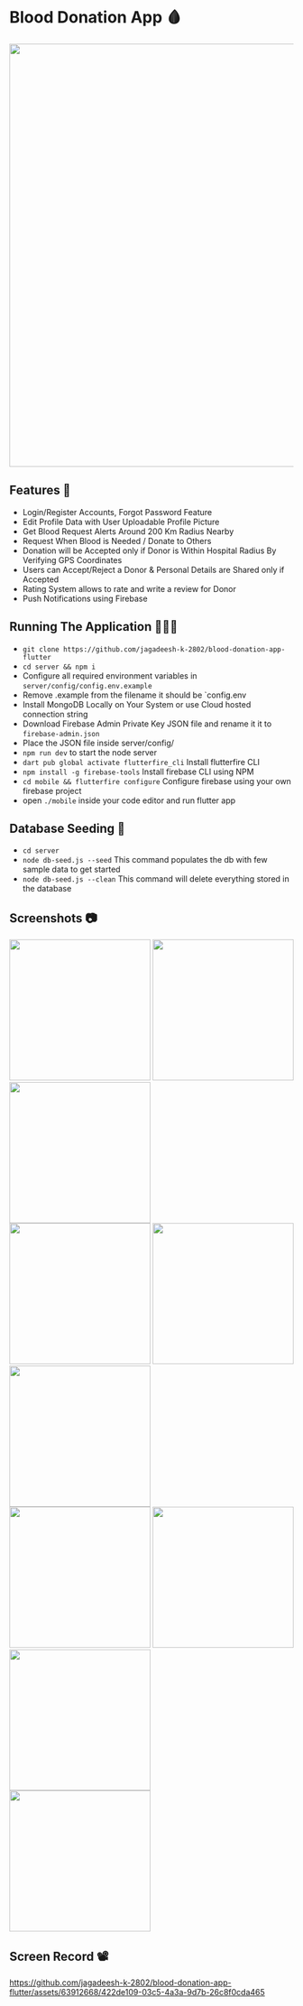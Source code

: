 # Blood Donation App 🩸

<img src="https://github.com/jagadeesh-k-2802/blood-donation-app-flutter/assets/63912668/c722e9c6-68f6-4f0e-982d-c27a7dda3ab3" width="750" />

## Features 📲

- Login/Register Accounts, Forgot Password Feature
- Edit Profile Data with User Uploadable Profile Picture
- Get Blood Request Alerts Around 200 Km Radius Nearby
- Request When Blood is Needed / Donate to Others
- Donation will be Accepted only if Donor is Within Hospital Radius By Verifying GPS Coordinates
- Users can Accept/Reject a Donor & Personal Details are Shared only if Accepted
- Rating System allows to rate and write a review for Donor
- Push Notifications using Firebase

## Running The Application 🧑🏻‍💻

- `git clone https://github.com/jagadeesh-k-2802/blood-donation-app-flutter`
- `cd server && npm i`
- Configure all required environment variables in `server/config/config.env.example`
- Remove .example from the filename it should be `config.env
- Install MongoDB Locally on Your System or use Cloud hosted connection string
- Download Firebase Admin Private Key JSON file and rename it it to `firebase-admin.json`
- Place the JSON file inside server/config/
- `npm run dev` to start the node server
- `dart pub global activate flutterfire_cli` Install flutterfire CLI
- `npm install -g firebase-tools` Install firebase CLI using NPM
- `cd mobile && flutterfire configure` Configure firebase using your own firebase project
- open `./mobile` inside your code editor and run flutter app

## Database Seeding 🌱

- `cd server`
- `node db-seed.js --seed` This command populates the db with few sample data to get started
- `node db-seed.js --clean` This command will delete everything stored in the database

## Screenshots 📷

<img src="https://github.com/jagadeesh-k-2802/blood-donation-app-flutter/assets/63912668/02ca044d-649a-41a3-87c9-f875969068ec" width="250" />
<img src="https://github.com/jagadeesh-k-2802/blood-donation-app-flutter/assets/63912668/e8e9ac2c-58bb-49b1-b2f0-35cf7e96d3bd" width="250" />
<img src="https://github.com/jagadeesh-k-2802/blood-donation-app-flutter/assets/63912668/870d2282-be3c-4eeb-bef5-605cb7648b65" width="250" />
<br />
<img src="https://github.com/jagadeesh-k-2802/blood-donation-app-flutter/assets/63912668/ae8a9375-b32a-40a9-9a90-674cda36775a" width="250" />
<img src="https://github.com/jagadeesh-k-2802/blood-donation-app-flutter/assets/63912668/e6beb777-7f4e-4b1a-ac57-22c5bdd208e4" width="250" />
<img src="https://github.com/jagadeesh-k-2802/blood-donation-app-flutter/assets/63912668/83997f6c-8439-40a8-bafb-95a575e2ccc0" width="250" />
<br />
<img src="https://github.com/jagadeesh-k-2802/blood-donation-app-flutter/assets/63912668/84b3258f-a278-432a-bf0b-0c4f5e525c85" width="250" />
<img src="https://github.com/jagadeesh-k-2802/blood-donation-app-flutter/assets/63912668/844c0e89-a03f-42ee-a586-637fc153d202" width="250" />
<img src="https://github.com/jagadeesh-k-2802/blood-donation-app-flutter/assets/63912668/2529c080-2e1f-4dfa-9dc1-7b0ae51abffd" width="250" />
<br />
<img src="https://github.com/jagadeesh-k-2802/blood-donation-app-flutter/assets/63912668/f2d6e185-6bad-47ea-a19f-e74712e0c606" width="250" />
<br />

## Screen Record 📽️

https://github.com/jagadeesh-k-2802/blood-donation-app-flutter/assets/63912668/422de109-03c5-4a3a-9d7b-26c8f0cda465
